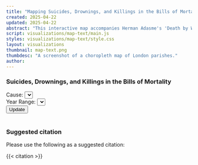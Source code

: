 ```yaml
---
title: "Mapping Suicides, Drownings, and Killings in the Bills of Mortality"
created: 2025-04-22
updated: 2025-04-22
abstract: "This interactive map accompanies Herman Adasme's 'Death by Words' blog post on utilizing text analysis to extract data on suicides, drownings, and killings in the Bills of Mortality."
script: visualizations/map-text/main.js
styles: visualizations/map-text/style.css
layout: visualizations
thumbnail: map-text.png
thumbdesc: "A screenshot of a choropleth map of London parishes."
author:
---
```

<link rel="stylesheet" href="https://unpkg.com/leaflet@1.9.4/dist/leaflet.css"
     integrity="sha256-p4NxAoJBhIIN+hmNHrzRCf9tD/miZyoHS5obTRR9BMY="
     crossorigin=""/>
<script src="https://unpkg.com/leaflet@1.9.4/dist/leaflet.js"
     integrity="sha256-20nQCchB9co0qIjJZRGuk2/Z9VM+kNiyxNV1lvTlZBo="
     crossorigin=""></script>

<div id="row">
    <h3>Suicides, Drownings, and Killings in the Bills of Mortality</h3>
    <div class="flex flex-wrap items-center space-x-4 mb-6">
          <div class="flex flex-col space-y-2">
            <label class="block text-gray-700 text-base font-bold" for="cause">
              Cause:
            </label>
            <select class="shadow appearance-none border rounded w-full py-2 px-5 text-gray-700 leading-tight focus:outline-none focus:shadow-outline" id="cause"></select>
          </div>
          <div class="flex flex-col space-y-2">
            <label class="block text-gray-700 text-base font-bold" for="year-range">
              Year Range:
            </label>
            <select class="shadow appearance-none border rounded w-full py-2 px-5 text-gray-700 leading-tight focus:outline-none focus:shadow-outline" id="year-range"></select>
          </div>
          <div class="flex space-x-2 ml-auto mt-5">
          <button id="update-button" type="button" class="rounded border border-gray-200 bg-white text-base font-medium px-4 py-2 text-gray-900 hover:bg-dbn-blue hover:text-black focus:z-10 focus:ring-2 focus:ring-blue-700 focus:text-blue-700">Update</button>
          </div>
    </div>
</div><br>
<div id="chart"><div id="map"></div></div>

### Suggested citation

Please use the following as a suggested citation:

{{< citation >}}